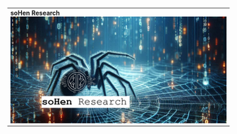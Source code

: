 <table>

<tr>
  <td>
    <strong>soHen Research</strong><br />
    <a href="https://sohen.net"><img src="imgs/sohenResearchLinkedIn.png" /></a>
  </td>
</tr>

</table>
